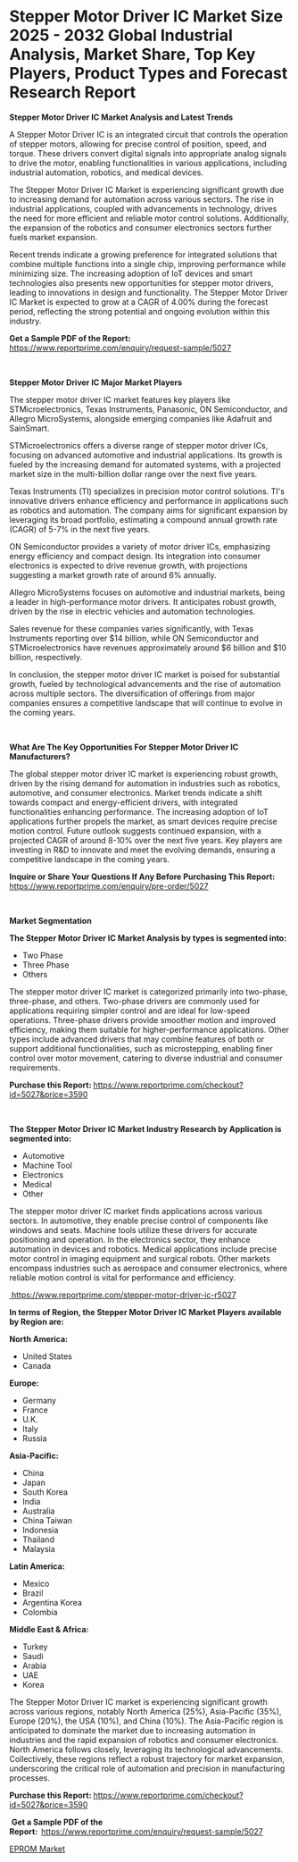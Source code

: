 <p><h1>Stepper Motor Driver IC Market Size 2025 - 2032 Global Industrial Analysis, Market Share, Top Key Players, Product Types and Forecast Research Report</h1></p><p><strong>Stepper Motor Driver IC Market Analysis and Latest Trends</strong></p>
<p><p>A Stepper Motor Driver IC is an integrated circuit that controls the operation of stepper motors, allowing for precise control of position, speed, and torque. These drivers convert digital signals into appropriate analog signals to drive the motor, enabling functionalities in various applications, including industrial automation, robotics, and medical devices.</p><p>The Stepper Motor Driver IC Market is experiencing significant growth due to increasing demand for automation across various sectors. The rise in industrial applications, coupled with advancements in technology, drives the need for more efficient and reliable motor control solutions. Additionally, the expansion of the robotics and consumer electronics sectors further fuels market expansion. </p><p>Recent trends indicate a growing preference for integrated solutions that combine multiple functions into a single chip, improving performance while minimizing size. The increasing adoption of IoT devices and smart technologies also presents new opportunities for stepper motor drivers, leading to innovations in design and functionality. The Stepper Motor Driver IC Market is expected to grow at a CAGR of 4.00% during the forecast period, reflecting the strong potential and ongoing evolution within this industry.</p></p>
<p><strong>Get a Sample PDF of the Report:&nbsp;</strong> <a href="https://www.reportprime.com/enquiry/request-sample/5027?utm_campaign=2717&utm_medium=2&utm_source=Github&utm_content=ia&utm_term=19032025&utm_id=stepper-motor-driver-ic">https://www.reportprime.com/enquiry/request-sample/5027</a></p>
<p>&nbsp;</p>
<p><strong>Stepper Motor Driver IC Major Market Players</strong></p>
<p><p>The stepper motor driver IC market features key players like STMicroelectronics, Texas Instruments, Panasonic, ON Semiconductor, and Allegro MicroSystems, alongside emerging companies like Adafruit and SainSmart. </p><p>STMicroelectronics offers a diverse range of stepper motor driver ICs, focusing on advanced automotive and industrial applications. Its growth is fueled by the increasing demand for automated systems, with a projected market size in the multi-billion dollar range over the next five years.</p><p>Texas Instruments (TI) specializes in precision motor control solutions. TI's innovative drivers enhance efficiency and performance in applications such as robotics and automation. The company aims for significant expansion by leveraging its broad portfolio, estimating a compound annual growth rate (CAGR) of 5-7% in the next five years.</p><p>ON Semiconductor provides a variety of motor driver ICs, emphasizing energy efficiency and compact design. Its integration into consumer electronics is expected to drive revenue growth, with projections suggesting a market growth rate of around 6% annually.</p><p>Allegro MicroSystems focuses on automotive and industrial markets, being a leader in high-performance motor drivers. It anticipates robust growth, driven by the rise in electric vehicles and automation technologies.</p><p>Sales revenue for these companies varies significantly, with Texas Instruments reporting over $14 billion, while ON Semiconductor and STMicroelectronics have revenues approximately around $6 billion and $10 billion, respectively.</p><p>In conclusion, the stepper motor driver IC market is poised for substantial growth, fueled by technological advancements and the rise of automation across multiple sectors. The diversification of offerings from major companies ensures a competitive landscape that will continue to evolve in the coming years.</p></p>
<p>&nbsp;</p>
<p><strong>What Are The Key Opportunities For Stepper Motor Driver IC Manufacturers?</strong></p>
<p><p>The global stepper motor driver IC market is experiencing robust growth, driven by the rising demand for automation in industries such as robotics, automotive, and consumer electronics. Market trends indicate a shift towards compact and energy-efficient drivers, with integrated functionalities enhancing performance. The increasing adoption of IoT applications further propels the market, as smart devices require precise motion control. Future outlook suggests continued expansion, with a projected CAGR of around 8-10% over the next five years. Key players are investing in R&D to innovate and meet the evolving demands, ensuring a competitive landscape in the coming years.</p></p>
<p><strong>Inquire or Share Your Questions If Any Before Purchasing This Report:</strong> <a href="https://www.reportprime.com/enquiry/pre-order/5027?utm_campaign=2717&utm_medium=2&utm_source=Github&utm_content=ia&utm_term=19032025&utm_id=stepper-motor-driver-ic">https://www.reportprime.com/enquiry/pre-order/5027</a></p>
<p>&nbsp;</p>
<p><strong>Market Segmentation</strong></p>
<p><strong>The Stepper Motor Driver IC Market Analysis by types is segmented into:</strong></p>
<p><ul><li>Two Phase</li><li>Three Phase</li><li>Others</li></ul></p>
<p><p>The stepper motor driver IC market is categorized primarily into two-phase, three-phase, and others. Two-phase drivers are commonly used for applications requiring simpler control and are ideal for low-speed operations. Three-phase drivers provide smoother motion and improved efficiency, making them suitable for higher-performance applications. Other types include advanced drivers that may combine features of both or support additional functionalities, such as microstepping, enabling finer control over motor movement, catering to diverse industrial and consumer requirements.</p></p>
<p><strong>Purchase this Report:&nbsp;</strong><a href="https://www.reportprime.com/checkout?id=5027&price=3590&utm_campaign=2717&utm_medium=2&utm_source=Github&utm_content=ia&utm_term=19032025&utm_id=stepper-motor-driver-ic">https://www.reportprime.com/checkout?id=5027&price=3590</a></p>
<p>&nbsp;</p>
<p><strong>The Stepper Motor Driver IC Market Industry Research by Application is segmented into:</strong></p>
<p><ul><li>Automotive</li><li>Machine Tool</li><li>Electronics</li><li>Medical</li><li>Other</li></ul></p>
<p><p>The stepper motor driver IC market finds applications across various sectors. In automotive, they enable precise control of components like windows and seats. Machine tools utilize these drivers for accurate positioning and operation. In the electronics sector, they enhance automation in devices and robotics. Medical applications include precise motor control in imaging equipment and surgical robots. Other markets encompass industries such as aerospace and consumer electronics, where reliable motion control is vital for performance and efficiency.</p></p>
<p><a href="https://www.reportprime.com/stepper-motor-driver-ic-r5027?utm_campaign=2717&utm_medium=2&utm_source=Github&utm_content=ia&utm_term=19032025&utm_id=stepper-motor-driver-ic">&nbsp;https://www.reportprime.com/stepper-motor-driver-ic-r5027</a></p>
<p><strong>In terms of Region, the Stepper Motor Driver IC Market Players available by Region are:</strong></p>
<p>
    <p> <strong> North America: </strong>
        <ul>
            <li>United States</li>
            <li>Canada</li>
        </ul>
        </p> 
    <p> <strong> Europe: </strong>
        <ul>
            <li>Germany</li>
            <li>France</li>
            <li>U.K.</li>
            <li>Italy</li>
            <li>Russia</li>
        </ul>
        </p> 
    <p> <strong> Asia-Pacific: </strong>
        <ul>
            <li>China</li>
            <li>Japan</li>
            <li>South Korea</li>
            <li>India</li>
            <li>Australia</li>
            <li>China Taiwan</li>
            <li>Indonesia</li>
            <li>Thailand</li>
            <li>Malaysia</li>
        </ul>
        </p> 
    <p> <strong> Latin America: </strong>
        <ul>
            <li>Mexico</li>
            <li>Brazil</li>
            <li>Argentina Korea</li>
            <li>Colombia</li>
        </ul>
        </p> 
    <p> <strong> Middle East & Africa: </strong>
        <ul>
            <li>Turkey</li>
            <li>Saudi</li>
            <li>Arabia</li>
            <li>UAE</li>
            <li>Korea</li>
        </ul>
    </p>
    </p>
<p><p>The Stepper Motor Driver IC market is experiencing significant growth across various regions, notably North America (25%), Asia-Pacific (35%), Europe (20%), the USA (10%), and China (10%). The Asia-Pacific region is anticipated to dominate the market due to increasing automation in industries and the rapid expansion of robotics and consumer electronics. North America follows closely, leveraging its technological advancements. Collectively, these regions reflect a robust trajectory for market expansion, underscoring the critical role of automation and precision in manufacturing processes.</p></p>
<p><strong>Purchase this Report: </strong><a href="https://www.reportprime.com/checkout?id=5027&price=3590&utm_campaign=2717&utm_medium=2&utm_source=Github&utm_content=ia&utm_term=19032025&utm_id=stepper-motor-driver-ic">https://www.reportprime.com/checkout?id=5027&price=3590</a></p>
<p>&nbsp;<strong>Get a Sample PDF of the Report:&nbsp;&nbsp;</strong><a href="https://www.reportprime.com/enquiry/request-sample/5027?utm_campaign=2717&utm_medium=2&utm_source=Github&utm_content=ia&utm_term=19032025&utm_id=stepper-motor-driver-ic">https://www.reportprime.com/enquiry/request-sample/5027</a></p>
<p><strong></strong></p>
<p><p><a href="https://github.com/vjorelaclliv/Market-Research-Report-List-1/blob/main/eprom-market.md?utm_campaign=2717&utm_medium=2&utm_source=Github&utm_content=ia&utm_term=19032025&utm_id=stepper-motor-driver-ic">EPROM Market</a></p></p>